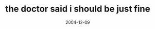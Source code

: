 ---
layout: base.njk
title : 'the doctor said i should be just fine' 
view_title : 'the doctor said i should be just fine' 
year : '2004' 
date : '2004-12-09' 
img_file : '/drawing/thedoctorsaidi.png' 
html_file : 'thedoctorsaidi' 
next_html : 'iwishwecouldtalklikewe.html' 
year_order : '232' 
permalink : "title/{{html_file}}.html"
---